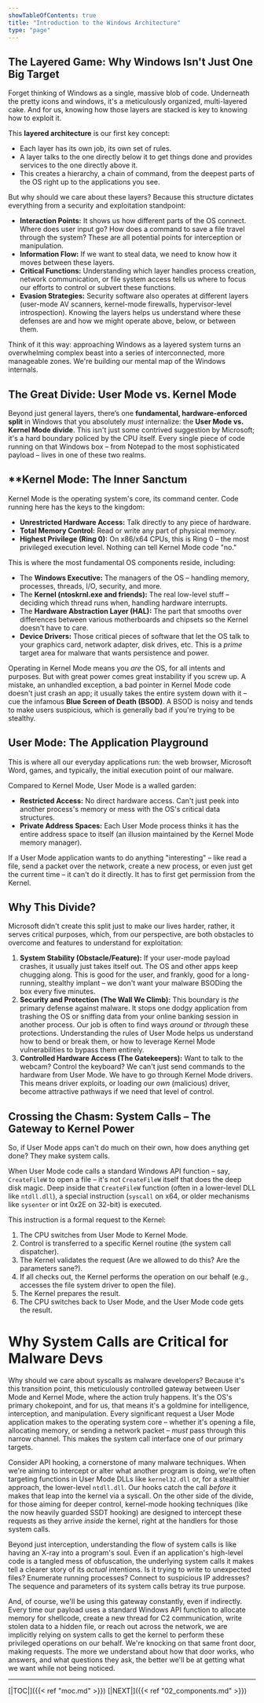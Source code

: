 ```yaml
---
showTableOfContents: true
title: "Introduction to the Windows Architecture"
type: "page"
---
```

## The Layered Game: Why Windows Isn't Just One Big Target
Forget thinking of Windows as a single, massive blob of code. Underneath the pretty icons and windows, it's a meticulously organized, multi-layered cake. And for us, knowing how those layers are stacked is key to knowing how to exploit it.

This **layered architecture** is our first key concept:

- Each layer has its own job, its own set of rules.
- A layer talks to the one directly below it to get things done and provides services to the one directly above it.
- This creates a hierarchy, a chain of command, from the deepest parts of the OS right up to the applications you see.

But why should we care about these layers? Because this structure dictates everything from a security and exploitation standpoint:

- **Interaction Points:** It shows us how different parts of the OS connect. Where does user input go? How does a command to save a file travel through the system? These are all potential points for interception or manipulation.
- **Information Flow:** If we want to steal data, we need to know how it moves between these layers.
- **Critical Functions:** Understanding which layer handles process creation, network communication, or file system access tells us where to focus our efforts to control or subvert these functions.
- **Evasion Strategies:** Security software also operates at different layers (user-mode AV scanners, kernel-mode firewalls, hypervisor-level introspection). Knowing the layers helps us understand where these defenses are and how we might operate above, below, or between them.

Think of it this way: approaching Windows as a layered system turns an overwhelming complex beast into a series of interconnected, more manageable zones. We're building our mental map of the Windows internals.

## The Great Divide: User Mode vs. Kernel Mode

Beyond just general layers, there’s one **fundamental, hardware-enforced split** in Windows that you absolutely _must_ internalize: the **User Mode vs. Kernel Mode divide**. This isn't just some contrived suggestion by Microsoft; it's a hard boundary policed by the CPU itself. Every single piece of code running on that Windows box – from Notepad to the most sophisticated payload – lives in one of these two realms.

## **Kernel Mode: The Inner Sanctum

Kernel Mode is the operating system's core, its command center. Code running here has the keys to the kingdom:

- **Unrestricted Hardware Access:** Talk directly to any piece of hardware.
- **Total Memory Control:** Read or write any part of physical memory.
- **Highest Privilege (Ring 0):** On x86/x64 CPUs, this is Ring 0 – the most privileged execution level. Nothing can tell Kernel Mode code "no."

This is where the most fundamental OS components reside, including:

- The **Windows Executive:** The managers of the OS – handling memory, processes, threads, I/O, security, and more.
- The **Kernel (ntoskrnl.exe and friends):** The real low-level stuff – deciding which thread runs when, handling hardware interrupts.
- The **Hardware Abstraction Layer (HAL):** The part that smooths over differences between various motherboards and chipsets so the Kernel doesn't have to care.
- **Device Drivers:** Those critical pieces of software that let the OS talk to your graphics card, network adapter, disk drives, etc. This is a _prime_ target area for malware that wants persistence and power.

Operating in Kernel Mode means you _are_ the OS, for all intents and purposes. But with great power comes great instability if you screw up. A mistake, an unhandled exception, a bad pointer in Kernel Mode code doesn't just crash an app; it usually takes the entire system down with it – cue the infamous **Blue Screen of Death (BSOD)**. A BSOD is noisy and tends to make users suspicious, which is generally bad if you're trying to be stealthy.

## **User Mode: The Application Playground**

This is where all our everyday applications run: the web browser, Microsoft Word, games, and typically, the initial execution point of our malware.

Compared to Kernel Mode, User Mode is a walled garden:

- **Restricted Access:** No direct hardware access. Can't just peek into another process's memory or mess with the OS's critical data structures.
- **Private Address Spaces:** Each User Mode process thinks it has the entire address space to itself (an illusion maintained by the Kernel Mode memory manager).

If a User Mode application wants to do anything "interesting" – like read a file, send a packet over the network, create a new process, or even just get the current time – it can't do it directly. It has to first get permission from the Kernel.

## **Why This Divide?**

Microsoft didn't create this split just to make our lives harder, rather, it serves critical purposes, which, from our perspective, are both obstacles to overcome and features to understand for exploitation:

1. **System Stability (Obstacle/Feature):** If your user-mode payload crashes, it usually just takes itself out. The OS and other apps keep chugging along. This is good for the user, and frankly, good for a long-running, stealthy implant – we don't want your malware BSODing the box every five minutes.
2. **Security and Protection (The Wall We Climb):** This boundary is _the_ primary defense against malware. It stops one dodgy application from trashing the OS or sniffing data from your online banking session in another process. Our job is often to find ways _around_ or _through_ these protections. Understanding the rules of User Mode helps us understand how to bend or break them, or how to leverage Kernel Mode vulnerabilities to bypass them entirely.
3. **Controlled Hardware Access (The Gatekeepers):** Want to talk to the webcam? Control the keyboard? We can't just send commands to the hardware from User Mode. We have to go through Kernel Mode drivers. This means driver exploits, or loading our _own_ (malicious) driver, become attractive pathways if we need that level of control.

## **Crossing the Chasm: System Calls – The Gateway to Kernel Power**

So, if User Mode apps can't do much on their own, how does anything get done? They make system calls.

When User Mode code calls a standard Windows API function – say, `CreateFileW` to open a file – it's not `CreateFileW` itself that does the deep disk magic. Deep inside that `CreateFileW` function (often in a lower-level DLL like `ntdll.dll`), a special instruction (`syscall` on x64, or older mechanisms like `sysenter` or int 0x2E on 32-bit) is executed.

This instruction is a formal request to the Kernel:

1. The CPU switches from User Mode to Kernel Mode.
2. Control is transferred to a specific Kernel routine (the system call dispatcher).
3. The Kernel validates the request (Are we allowed to do this? Are the parameters sane?).
4. If all checks out, the Kernel performs the operation on our behalf (e.g., accesses the file system driver to open the file).
5. The Kernel prepares the result.
6. The CPU switches back to User Mode, and the User Mode code gets the result.

# **Why System Calls are Critical for Malware Devs**

Why should we care about syscalls as malware developers? Because it's this transition point, this meticulously controlled gateway between User Mode and Kernel Mode, where the action truly happens. It's the OS's primary chokepoint, and for us, that means it's a goldmine for intelligence, interception, and manipulation. Every significant request a User Mode application makes to the operating system core – whether it's opening a file, allocating memory, or sending a network packet – _must_ pass through this narrow channel. This makes the system call interface one of our primary targets.

Consider API hooking, a cornerstone of many malware techniques. When we're aiming to intercept or alter what another program is doing, we're often targeting functions in User Mode DLLs like `kernel32.dll` or, for a stealthier approach, the lower-level `ntdll.dll`. Our hooks catch the call _before_ it makes that leap into the kernel via a syscall. On the other side of the divide, for those aiming for deeper control, kernel-mode hooking techniques (like the now heavily guarded SSDT hooking) are designed to intercept these requests as they arrive _inside_ the kernel, right at the handlers for those system calls.

Beyond just interception, understanding the flow of system calls is like having an X-ray into a program's soul. Even if an application's high-level code is a tangled mess of obfuscation, the underlying system calls it makes tell a clearer story of its _actual_ intentions. Is it trying to write to unexpected files? Enumerate running processes? Connect to suspicious IP addresses? The sequence and parameters of its system calls betray its true purpose.

And, of course, we'll be using this gateway constantly, even if indirectly. Every time our payload uses a standard Windows API function to allocate memory for shellcode, create a new thread for C2 communication, write stolen data to a hidden file, or reach out across the network, we are implicitly relying on system calls to get the kernel to perform these privileged operations on our behalf. We're knocking on that same front door, making requests. The more we understand about how that door works, who answers, and what questions they ask, the better we'll be at getting what we want while not being noticed.



---
[|TOC|]({{< ref "moc.md" >}})
[|NEXT|]({{< ref "02_components.md" >}})